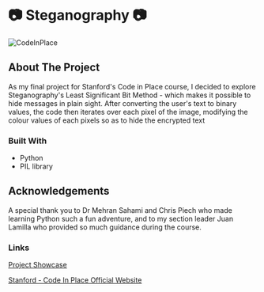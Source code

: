 # 📷  Steganography 📷 

![CodeInPlace](https://user-images.githubusercontent.com/62710917/124359936-bbf68100-dc2f-11eb-9c7a-eaee30567887.jpg)

## About The Project

As my final project for Stanford's Code in Place course, I decided to explore Steganography's Least Significant Bit Method - which makes it possible to hide messages in plain sight. After converting the user's text to binary values, the code then iterates over each pixel of the image, modifying the colour values of each pixels so as to hide the encrypted text

### Built With

* Python
* PIL library

## Acknowledgements
A special thank you to Dr Mehran Sahami and Chris Piech who made learning Python such a fun adventure, and to my section leader Juan Lamilla who provided so much guidance during the course. 

### Links

[Project Showcase](https://codeinplace.stanford.edu/2021/showcase/1186)

[Stanford - Code In Place Official Website](https://codeinplace.stanford.edu/)

